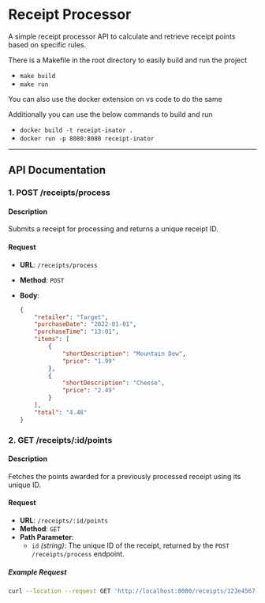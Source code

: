 # Receipt Processor

A simple receipt processor API to calculate and retrieve receipt points based on specific rules.

There is a Makefile in the root directory to easily build and run the project
- `make build`
- `make run`

You can also use the docker extension on vs code to do the same

Additionally you can use the below commands to build and run
- `docker build -t receipt-inator .`
- `docker run -p 8080:8080 receipt-inator`


---
## API Documentation

### 1. **POST /receipts/process**

#### **Description**
Submits a receipt for processing and returns a unique receipt ID.

#### **Request**
- **URL**: `/receipts/process`
- **Method**: `POST`
- **Body**:

  ```json
  {
      "retailer": "Target",
      "purchaseDate": "2022-01-01",
      "purchaseTime": "13:01",
      "items": [
          {
              "shortDescription": "Mountain Dew",
              "price": "1.99"
          },
          {
              "shortDescription": "Cheese",
              "price": "2.49"
          }
      ],
      "total": "4.48"
  }

### 2. GET /receipts/:id/points

#### **Description**
Fetches the points awarded for a previously processed receipt using its unique ID.


#### **Request**
- **URL**: `/receipts/:id/points`
- **Method**: `GET`
- **Path Parameter**:
  - `id` *(string)*: The unique ID of the receipt, returned by the `POST /receipts/process` endpoint.

##### **Example Request**
```bash
curl --location --request GET 'http://localhost:8080/receipts/123e4567-e89b-12d3-a456-426614174000/points'
